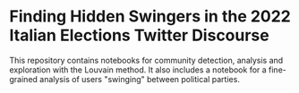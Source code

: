 # Finding Hidden Swingers in the 2022 Italian Elections Twitter Discourse

This repository contains notebooks for community detection, analysis and exploration with the Louvain method. It also includes a notebook for a fine-grained analysis of users "swinging" between political parties. 
